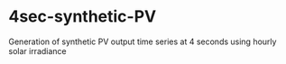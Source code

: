 # 4sec-synthetic-PV
Generation of synthetic PV output time series at 4 seconds using hourly solar irradiance
